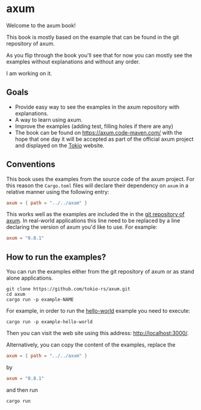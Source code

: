 # axum

Welcome to the axum book!

This book is mostly based on the example that can be found in the git repository of axum.

As you flip through the book you'll see that for now you can mostly see the examples without explanations and without any order.

I am working on it.

## Goals

* Provide easy way to see the examples in the axum repository with explanations.
* A way to learn using axum.
* Improve the examples (adding test, filling holes if there are any)
* The book can be found on https://axum.code-maven.com/ with the hope that one day it will be accepted as part of the official axum project
and displayed on the [Tokio](https://tokio.rs/) website.



## Conventions

This book uses the examples from the source code of the axum project. For this reason the `Cargo.toml` files will declare their dependency on
`axum` in a relative manner using the following entry:

```toml
axum = { path = "../../axum" }
```

This works well as the examples are included the in the [git repository of axum](https://github.com/tokio-rs/axum/). In real-world applications
this line need to be replaced by a line declaring the version of axum you'd like to use. For example:

```toml
axum = "0.8.1"
```

## How to run the examples?

You can run the examples either from the git repository of axum or as stand alone applications.

```
git clone https://github.com/tokio-rs/axum.git
cd axum
cargo run -p example-NAME
```

For example, in order to run the [hello-world](./hello-world.md) example you need to execute:

```
cargo run -p example-hello-world
```

Then you can visit the web site using this address: [http://localhost:3000/](http://localhost:3000/).

Alternatively, you can copy the content of the examples, replace the

```toml
axum = { path = "../../axum" }
```

by

```toml
axum = "0.8.1"
```

and then run

```
cargo run
```


